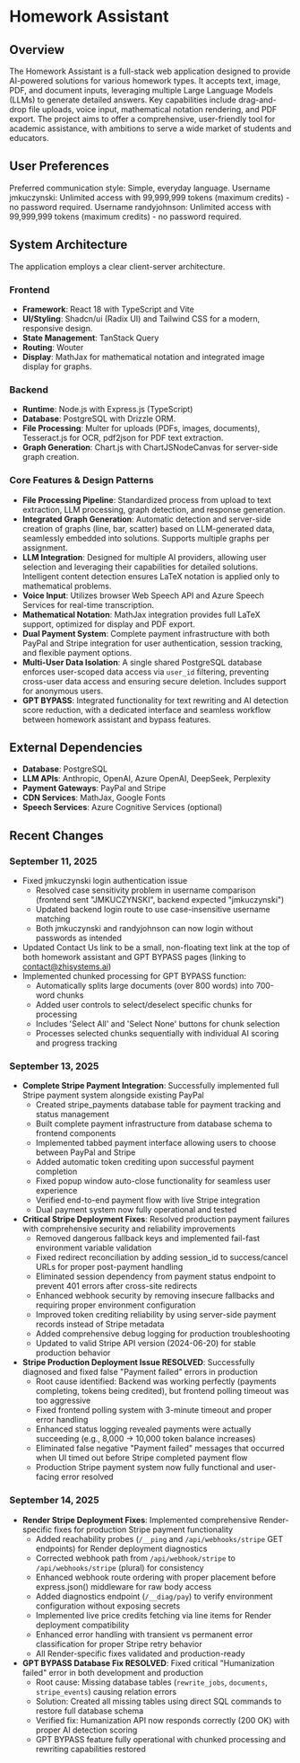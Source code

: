 # Homework Assistant

## Overview

The Homework Assistant is a full-stack web application designed to provide AI-powered solutions for various homework types. It accepts text, image, PDF, and document inputs, leveraging multiple Large Language Models (LLMs) to generate detailed answers. Key capabilities include drag-and-drop file uploads, voice input, mathematical notation rendering, and PDF export. The project aims to offer a comprehensive, user-friendly tool for academic assistance, with ambitions to serve a wide market of students and educators.

## User Preferences

Preferred communication style: Simple, everyday language.
Username jmkuczynski: Unlimited access with 99,999,999 tokens (maximum credits) - no password required.
Username randyjohnson: Unlimited access with 99,999,999 tokens (maximum credits) - no password required.

## System Architecture

The application employs a clear client-server architecture.

### Frontend
- **Framework**: React 18 with TypeScript and Vite
- **UI/Styling**: Shadcn/ui (Radix UI) and Tailwind CSS for a modern, responsive design.
- **State Management**: TanStack Query
- **Routing**: Wouter
- **Display**: MathJax for mathematical notation and integrated image display for graphs.

### Backend
- **Runtime**: Node.js with Express.js (TypeScript)
- **Database**: PostgreSQL with Drizzle ORM.
- **File Processing**: Multer for uploads (PDFs, images, documents), Tesseract.js for OCR, pdf2json for PDF text extraction.
- **Graph Generation**: Chart.js with ChartJSNodeCanvas for server-side graph creation.

### Core Features & Design Patterns
- **File Processing Pipeline**: Standardized process from upload to text extraction, LLM processing, graph detection, and response generation.
- **Integrated Graph Generation**: Automatic detection and server-side creation of graphs (line, bar, scatter) based on LLM-generated data, seamlessly embedded into solutions. Supports multiple graphs per assignment.
- **LLM Integration**: Designed for multiple AI providers, allowing user selection and leveraging their capabilities for detailed solutions. Intelligent content detection ensures LaTeX notation is applied only to mathematical problems.
- **Voice Input**: Utilizes browser Web Speech API and Azure Speech Services for real-time transcription.
- **Mathematical Notation**: MathJax integration provides full LaTeX support, optimized for display and PDF export.
- **Dual Payment System**: Complete payment infrastructure with both PayPal and Stripe integration for user authentication, session tracking, and flexible payment options.
- **Multi-User Data Isolation**: A single shared PostgreSQL database enforces user-scoped data access via `user_id` filtering, preventing cross-user data access and ensuring secure deletion. Includes support for anonymous users.
- **GPT BYPASS**: Integrated functionality for text rewriting and AI detection score reduction, with a dedicated interface and seamless workflow between homework assistant and bypass features.

## External Dependencies

- **Database**: PostgreSQL
- **LLM APIs**: Anthropic, OpenAI, Azure OpenAI, DeepSeek, Perplexity
- **Payment Gateways**: PayPal and Stripe
- **CDN Services**: MathJax, Google Fonts
- **Speech Services**: Azure Cognitive Services (optional)

## Recent Changes

### September 11, 2025
- Fixed jmkuczynski login authentication issue
  - Resolved case sensitivity problem in username comparison (frontend sent "JMKUCZYNSKI", backend expected "jmkuczynski")
  - Updated backend login route to use case-insensitive username matching
  - Both jmkuczynski and randyjohnson can now login without passwords as intended
- Updated Contact Us link to be a small, non-floating text link at the top of both homework assistant and GPT BYPASS pages (linking to contact@zhisystems.ai)
- Implemented chunked processing for GPT BYPASS function:
  - Automatically splits large documents (over 800 words) into 700-word chunks
  - Added user controls to select/deselect specific chunks for processing
  - Includes 'Select All' and 'Select None' buttons for chunk selection
  - Processes selected chunks sequentially with individual AI scoring and progress tracking

### September 13, 2025
- **Complete Stripe Payment Integration**: Successfully implemented full Stripe payment system alongside existing PayPal
  - Created stripe_payments database table for payment tracking and status management
  - Built complete payment infrastructure from database schema to frontend components
  - Implemented tabbed payment interface allowing users to choose between PayPal and Stripe
  - Added automatic token crediting upon successful payment completion
  - Fixed popup window auto-close functionality for seamless user experience
  - Verified end-to-end payment flow with live Stripe integration
  - Dual payment system now fully operational and tested
- **Critical Stripe Deployment Fixes**: Resolved production payment failures with comprehensive security and reliability improvements
  - Removed dangerous fallback keys and implemented fail-fast environment variable validation
  - Fixed redirect reconciliation by adding session_id to success/cancel URLs for proper post-payment handling
  - Eliminated session dependency from payment status endpoint to prevent 401 errors after cross-site redirects
  - Enhanced webhook security by removing insecure fallbacks and requiring proper environment configuration
  - Improved token crediting reliability by using server-side payment records instead of Stripe metadata
  - Added comprehensive debug logging for production troubleshooting
  - Updated to valid Stripe API version (2024-06-20) for stable production behavior
- **Stripe Production Deployment Issue RESOLVED**: Successfully diagnosed and fixed false "Payment failed" errors in production
  - Root cause identified: Backend was working perfectly (payments completing, tokens being credited), but frontend polling timeout was too aggressive
  - Fixed frontend polling system with 3-minute timeout and proper error handling
  - Enhanced status logging revealed payments were actually succeeding (e.g., 8,000 → 10,000 token balance increases)
  - Eliminated false negative "Payment failed" messages that occurred when UI timed out before Stripe completed payment flow
  - Production Stripe payment system now fully functional and user-facing error resolved

### September 14, 2025
- **Render Stripe Deployment Fixes**: Implemented comprehensive Render-specific fixes for production Stripe payment functionality
  - Added reachability probes (`/__ping` and `/api/webhooks/stripe` GET endpoints) for Render deployment diagnostics
  - Corrected webhook path from `/api/webhook/stripe` to `/api/webhooks/stripe` (plural) for consistency
  - Enhanced webhook route ordering with proper placement before express.json() middleware for raw body access
  - Added diagnostics endpoint (`/__diag/pay`) to verify environment configuration without exposing secrets
  - Implemented live price credits fetching via line items for Render deployment compatibility
  - Enhanced error handling with transient vs permanent error classification for proper Stripe retry behavior
  - All Render-specific fixes validated and production-ready
- **GPT BYPASS Database Fix RESOLVED**: Fixed critical "Humanization failed" error in both development and production
  - Root cause: Missing database tables (`rewrite_jobs`, `documents`, `stripe_events`) causing relation errors
  - Solution: Created all missing tables using direct SQL commands to restore full database schema
  - Verified fix: Humanization API now responds correctly (200 OK) with proper AI detection scoring
  - GPT BYPASS feature fully operational with chunked processing and rewriting capabilities restored
